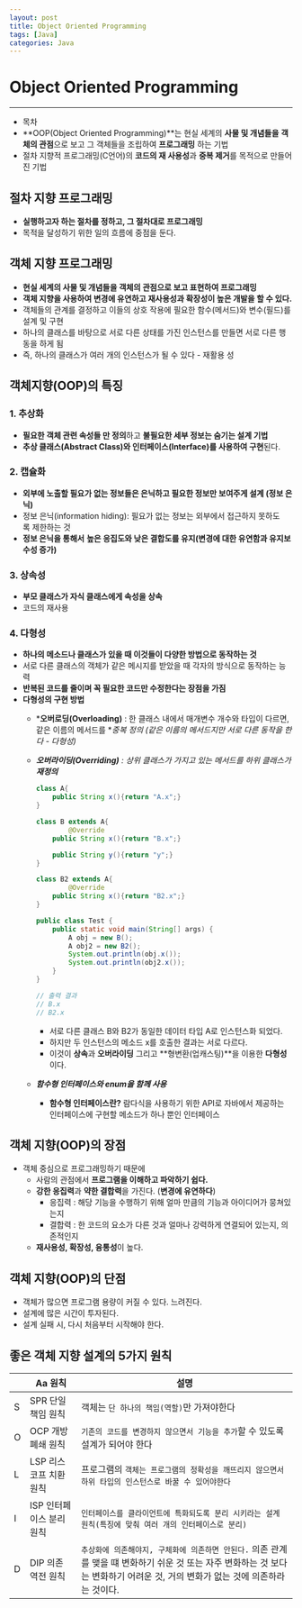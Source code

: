 ```yaml
---
layout: post
title: Object Oriented Programming
tags: [Java]
categories: Java
---
```



# Object Oriented Programming

---

- 목차
- **OOP(Object Oriented Programming)**는 현실 세계의 **사물 및 개념들을** **객체의 관점**으로 보고 그 객체들을 조립하여 **프로그래밍** 하는 기법
- 절차 지향적 프로그래밍(C언어)의 **코드의 재 사용성**과 **중복 제거**를 목적으로 만들어진 기법

## 절차 지향 프로그래밍

- **실행하고자 하는 절차를 정하고, 그 절차대로 프로그래밍**
- 목적을 달성하기 위한 일의 흐름에 중점을 둔다.

## 객체 지향 프로그래밍

- **현실 세계의 사물 및 개념들을 객체의 관점으로 보고 표현하여 프로그래밍**
- **객체 지향을 사용하여 변경에 유연하고 재사용성과 확장성이 높은 개발을 할 수 있다.**
- 객체들의 관계를 결정하고 이들의 상호 작용에 필요한 함수(메서드)와 변수(필드)를 설계 및 구현
- 하나의 클래스를 바탕으로 서로 다른 상태를 가진 인스턴스를 만들면 서로 다른 행동을 하게 됨
- 즉, 하나의 클래스가 여러 개의 인스턴스가 될 수 있다 - 재활용 성

## 객체지향(OOP)의 특징

### 1. 추상화

- **필요한 객체 관련 속성들 만 정의**하고 **불필요한 세부 정보는 숨기는 설계 기법**
- **추상 클래스(Abstract Class)와 인터페이스(Interface)를 사용하여 구현**된다.

### 2. 캡슐화

- **외부에 노출할 필요가 없는 정보들은 은닉하고 필요한 정보만 보여주게 설계 (정보 은닉)**
- 정보 은닉(information hiding): 필요가 없는 정보는 외부에서 접근하지 못하도록 제한하는 것
- **정보 은닉을 통해서** **높은 응집도와 낮은 결합도를 유지(변경에 대한 유연함과 유지보수성 증가)**

### 3. 상속성

- **부모 클래스가 자식 클래스에게 속성을 상속**
- 코드의 재사용

### 4. 다형성

- **하나의 메소드나 클래스가 있을 때 이것들이 다양한 방법으로 동작하는 것**
- 서로 다른 클래스의 객체가 같은 메시지를 받았을 때 각자의 방식으로 동작하는 능력
- **반복된 코드를 줄이며 꼭 필요한 코드만 수정한다는 장점을 가짐**
- **다형성의 구현 방법**
    - ***오버로딩(Overloading)** : 한 클래스 내에서 매개변수 개수와 타입이 다르면, 같은 이름의 메서드를 **중복 정의 (*같은 이름의 메서드지만 서로 다른 동작을 한다 - 다형성)**
    - ***오버라이딩(Overriding)** : 상위 클래스가 가지고 있는 메서드를 하위 클래스가 **재정의***
        
        ```java
        class A{
            public String x(){return "A.x";}
        }
        
        class B extends A{
        		@Override
            public String x(){return "B.x";}
        
            public String y(){return "y";}
        }
        
        class B2 extends A{
        		@Override
            public String x(){return "B2.x";}
        }
        
        public class Test {
            public static void main(String[] args) {
                A obj = new B();
                A obj2 = new B2();
                System.out.println(obj.x());
                System.out.println(obj2.x());
            }
        }
        
        // 출력 결과
        // B.x
        // B2.x
        ```
        
        - 서로 다른 클래스 B와 B2가 동일한 데이터 타입 A로 인스턴스화 되었다.
        - 하지만 두 인스턴스의 메소드 x를 호출한 결과는 서로 다르다.
        - 이것이 **상속**과 **오버라이딩** 그리고 **형변환(업캐스팅)**을 이용한 **다형성**이다.
    - ***함수형 인터페이스와 enum을 함께 사용***
        - **함수형 인터페이스란?**  람다식을 사용하기 위한 API로 자바에서 제공하는 인터페이스에 구현할 메소드가 하나 뿐인 인터페이스

## 객체 지향(OOP)의 장점

- 객체 중심으로 프로그래밍하기 때문에
    - 사람의 관점에서 **프로그램을 이해하고 파악하기 쉽다.**
    - **강한 응집력**과 **약한 결합력**을 가진다. (**변경에 유연하다**)
        - 응집력 : 해당 기능을 수행하기 위해 얼마 만큼의 기능과 아이디어가 뭉쳐있는지
        - 결합력 : 한 코드의 요소가 다른 것과 얼마나 강력하게 연결되어 있는지, 의존적인지
    - **재사용성, 확장성, 융통성**이 높다.

## 객체 지향(OOP)의 단점

- 객체가 많으면 프로그램 용량이 커질 수 있다. 느려진다.
- 설계에 많은 시간이 투자된다.
- 설계 실패 시, 다시 처음부터 시작해야 한다.

## 좋은 객체 지향 설계의 5가지 원칙

||Aa 원칙|설명|
|------|---|---|
|S|SPR 단일 책임 원칙|객체는 `단 하나의 책임(역할)`만 가져야한다|
|O|OCP 개방 폐쇄 원칙|`기존의 코드를 변경하지 않으면서 기능을 추가`할 수 있도록 설계가 되어야 한다|
|L|LSP 리스코프 치환 원칙|프로그램의 `객체는 프로그램의 정확성을 깨뜨리지 않으면서 하위 타입의 인스턴스로 바꿀 수 있어야한다`|
|I|ISP 인터페이스 분리 원칙|`인터페이스를 클라이언트에 특화되도록 분리 시키라는 설계 원칙(특징에 맞춰 여러 개의 인터페이스로 분리)`|
|D|DIP 의존 역전 원칙|`추상화에 의존해야지, 구체화에 의존하면 안된다.` 의존 관계를 맺을 떄 변화하기 쉬운 것 또는 자주 변화하는 것 보다는 변화하기 어려운 것, 거의 변화가 없는 것에 의존하라는 것이다.|
